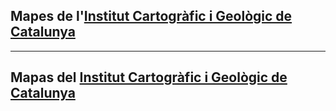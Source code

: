 ## Mapes de l'[Institut Cartogràfic i Geològic de Catalunya](https://www.icgc.cat/ca/)
---
## Mapas del [Institut Cartogràfic i Geològic de Catalunya](https://www.icgc.cat/es/)
